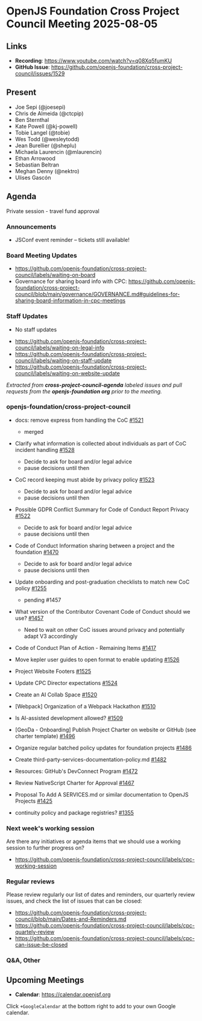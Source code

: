 # OpenJS Foundation Cross Project Council Meeting 2025-08-05

## Links

* **Recording**: https://www.youtube.com/watch?v=q08Xq5fumKU
* **GitHub Issue**: https://github.com/openjs-foundation/cross-project-council/issues/1529

## Present

* Joe Sepi (@joesepi)
* Chris de Almeida (@ctcpip)
* Ben Sternthal
* Kate Powell (@kj-powell)
* Tobie Langel (@tobie)
* Wes Todd (@wesleytodd)
* Jean Burellier (@sheplu)
* Michaela Laurencin (@mlaurencin)
* Ethan Arrowood
* Sebastian Beltran
* Meghan Denny (@nektro)
* Ulises Gascón

## Agenda

Private session - travel fund approval

### Announcements

* JSConf event reminder – tickets still available!

### Board Meeting Updates

- https://github.com/openjs-foundation/cross-project-council/labels/waiting-on-board
- Governance for sharing board info with CPC: https://github.com/openjs-foundation/cross-project-council/blob/main/governance/GOVERNANCE.md#guidelines-for-sharing-board-information-in-cpc-meetings

### Staff Updates

* No staff updates

- https://github.com/openjs-foundation/cross-project-council/labels/waiting-on-legal-info
- https://github.com/openjs-foundation/cross-project-council/labels/waiting-on-staff-update
- https://github.com/openjs-foundation/cross-project-council/labels/waiting-on-website-update

_Extracted from **cross-project-council-agenda** labeled issues and pull requests from the **openjs-foundation org** prior to the meeting._

### openjs-foundation/cross-project-council

* docs: remove express from handling the CoC [#1521](https://github.com/openjs-foundation/cross-project-council/pull/1521)
  * merged

* Clarify what information is collected about individuals as part of CoC incident handling [#1528](https://github.com/openjs-foundation/cross-project-council/issues/1528)
  * Decide to ask for board and/or legal advice
  * pause decisions until then

* CoC record keeping must abide by privacy policy [#1523](https://github.com/openjs-foundation/cross-project-council/pull/1523)
  * Decide to ask for board and/or legal advice
  * pause decisions until then

* Possible GDPR Conflict Summary for Code of Conduct Report Privacy [#1522](https://github.com/openjs-foundation/cross-project-council/issues/1522)
  * Decide to ask for board and/or legal advice
  * pause decisions until then

* Code of Conduct Information sharing between a project and the foundation [#1470](https://github.com/openjs-foundation/cross-project-council/issues/1470)
  * Decide to ask for board and/or legal advice
  * pause decisions until then

* Update onboarding and post-graduation checklists to match new CoC policy [#1255](https://github.com/openjs-foundation/cross-project-council/issues/1255)
  * pending #1457

* What version of the Contributor Covenant Code of Conduct should we use? [#1457](https://github.com/openjs-foundation/cross-project-council/issues/1457)
  * Need to wait on other CoC issues around privacy and potentially adapt V3 accordingly

* Code of Conduct Plan of Action - Remaining Items [#1417](https://github.com/openjs-foundation/cross-project-council/issues/1417)

* Move kepler user guides to open format to enable updating [#1526](https://github.com/openjs-foundation/cross-project-council/issues/1526)

* Project Website Footers [#1525](https://github.com/openjs-foundation/cross-project-council/issues/1525)

* Update CPC Director expectations [#1524](https://github.com/openjs-foundation/cross-project-council/pull/1524)

* Create an AI Collab Space [#1520](https://github.com/openjs-foundation/cross-project-council/issues/1520)

* \[Webpack\] Organization of a Webpack Hackathon [#1510](https://github.com/openjs-foundation/cross-project-council/issues/1510)

* Is AI-assisted development allowed? [#1509](https://github.com/openjs-foundation/cross-project-council/issues/1509)

* \[GeoDa - Onboarding\] Publish Project Charter on website or GitHub (see charter template) [#1496](https://github.com/openjs-foundation/cross-project-council/issues/1496)

* Organize regular batched policy updates for foundation projects [#1486](https://github.com/openjs-foundation/cross-project-council/issues/1486)

* Create third-party-services-documentation-policy.md [#1482](https://github.com/openjs-foundation/cross-project-council/pull/1482)

* Resources: GitHub's DevConnect Program [#1472](https://github.com/openjs-foundation/cross-project-council/issues/1472)

* Review NativeScript Charter for Approval [#1467](https://github.com/openjs-foundation/cross-project-council/issues/1467)

* Proposal To Add A SERVICES.md or similar documentation to OpenJS Projects [#1425](https://github.com/openjs-foundation/cross-project-council/issues/1425)

* continuity policy and package registries? [#1355](https://github.com/openjs-foundation/cross-project-council/issues/1355)

### Next week's working session

Are there any initiatives or agenda items that we should use a working session to further progress on?

- https://github.com/openjs-foundation/cross-project-council/labels/cpc-working-session

### Regular reviews

Please review regularly our list of dates and reminders, our quarterly review issues, and check the list of issues that can be closed:

- https://github.com/openjs-foundation/cross-project-council/blob/main/Dates-and-Reminders.md
- https://github.com/openjs-foundation/cross-project-council/labels/cpc-quartely-review
- https://github.com/openjs-foundation/cross-project-council/labels/cpc-can-issue-be-closed

### Q&A, Other

## Upcoming Meetings

- **Calendar**: <https://calendar.openjsf.org>

Click `+GoogleCalendar` at the bottom right to add to your own Google calendar.
